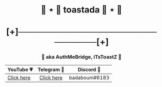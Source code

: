 <h1 align="center">🍞 ⋆ 🎀 toastada 🎀 ⋆ 🍞</h1>
<h1 align="center">[+]──────────────────────────────[+]</h1>
<h3 align="center">👹 aka AuthMeBridge, iTsToastZ 👹</h3>
<p align="center">
	<table align="center">
	    <thead>
	        <tr>
	            <th align="center">YouTube 💗</th>
	            <th align="center">Telegram 💙</th>
	            <th align="center">Discord 💜</th>
	        </tr>
	    </thead>
	    <tbody>
	        <tr>
	            <td align="left"><a href="https://youtube.com/itstoastz" target="_blank">Click here</a></td>
	            <td align="center"><a href="https://telegram.me/wejdene" target="_blank">Click here</a></td></td>
	            <td align="right">badaboum#6183</td>
	        </tr>
	    </tbody>
	</table align="center">
</p>


